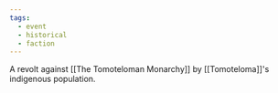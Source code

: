 ```yaml
---
tags:
  - event
  - historical
  - faction
---
```


A revolt against [[The Tomoteloman Monarchy]] by [[Tomoteloma]]'s indigenous population.